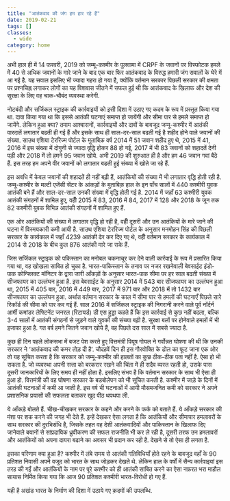 ```yaml
---
title: "आतंकवाद की जंग हम हार रहे हैं"
date: 2019-02-21
tags: []
classes:
  - wide
category: home
---
```


अभी हाल ही में 14 फरवरी, 2019 को जम्मू-कश्मीर के पुलवामा में CRPF के जवानों पर विस्फोटक हमले में 40 से अधिक जवानों के मारे जाने के बाद एक बार फिर आतंकवाद के विरुद्ध हमारी जंग सवालों के घेरे में आ गई है. यह सवाल इसलिए भी ज्यादा गहरा हो गया है, क्योंकि वर्तमान सरकार पिछली सरकार की क्षमता पर प्रश्नचिह्न लगाकर लोगों का यह विशवास जीतने में सफल हुई थी कि आतंकवाद के खिलाफ और देश की सुरक्षा के लिए वह चाक-चौबंद व्यवस्था करेगी.

नोटबंदी और सर्जिकल स्ट्राइक की कार्रवाइयों को इसी दिशा में उठाए गए कदम के रूप में प्रस्तुत किया गया था. दावा किया गया था कि इससे आतंकी घटनाएं समाप्त हो जायेंगी और सीमा पार से हमले समाप्त हो जायेंगे. लेकिन हुआ क्या? तमाम आश्वासनों, कार्रवाइयों और दावों के बावजूद जम्मू-कश्मीर में आतंकी वारदातें लगातार बढती ही गई हैं और इसके साथ ही साल-दर-साल बढती गई है शहीद होने वाले जवानों की संख्या. साउथ एशिया टेररिज्म पोर्टल के मुताबिक़ वर्ष 2014 में 51 जवान शहीद हुए थे, 2015 में 41, 2016 में इस संख्या में दोगुनी से ज्यादा वृद्धि होकर 88 हो गई, 2017 में भी 83 जवानों को शहादतें देनी पड़ी और 2018 में तो हमने 95 जवान खोये. अभी 2019 की शुरुआत ही है और हम 46 जवान गवां बैठे हैं. इस तरह हम अपने वीर जवानों को लगातार बढती हुई संख्या में खोते जा रहे हैं.

इस अवधि में केवल जवानों की शहादतें ही नहीं बढ़ी हैं, आतंकियों की संख्या में भी लगातार वृद्धि होती रही है. जम्मू-कश्मीर के मल्टी एजेंसी सेंटर के आंकड़ों के मुताबिक़ हाल के इन पाँच सालों में 440 कश्मीरी युवक आतंकी बने हैं और साल-दर-साल उनकी संख्या में वृद्धि होती गई है. 2014 में जहाँ 63 कश्मीरी युवक आतंकी संगठनों में शामिल हुए, वहीँ 2015 में 83, 2016 में 84, 2017 में 128 और 2018 के जून तक 82 कश्मीरी युवक विभिन्न आतंकी संगठनों में शामिल हुए हैं.

एक ओर आतंकियों की संख्या में लगातार वृद्धि हो रही है, वहीँ दूसरी और उन आतंकियों के मारे जाने की घटना में विस्मयकारी कमी आयी है. साउथ एशिया टेररिज्म पोर्टल के अनुसार मनमोहन सिंह की पिछली सरकार के कार्यकाल में जहाँ 4239 आतंकी ढेर कर दिए गए थे, वहीँ वर्तमान सरकार के कार्यकाल में 2014 से 2018 के बीच कुल 876 आतंकी मारे जा सके हैं.

जिस सर्जिकल स्ट्राइक को पकिस्तान का मनोबल चकनाचूर कर देने वाली कार्रवाई के रूप में प्रसारित किया गया था, वह खोखला साबित हो चुका है. भारत-पाकिस्तान के तनाव पर नजर रखनेवाली बेवसाईट इंडो-पाक कोन्फ्लिक्ट मॉनिटर के द्वारा जारी आँकड़ों के अनुसार भारत-पाक सीमा पर हर साल बढती संख्या में सीजफायर का उल्लंघन हुआ है. इस बेवसाईट के अनुसार 2014 में 543 बार सीजफायर का उल्लंघन हुआ था, 2015 में 405 बार, 2016 में 449 बार, 2017 में 971 बार और 2018 में तो 1432 बार सीजफायर का उल्लंघन हुआ. अर्थात वर्तमान सरकार के काल में सीमा पार से हमलों की घटनाएँ पिछले सारे रिकॉर्ड की सीमा को पार कर गई हैं. साल 2016 में सर्जिकल स्ट्राइक की निगरानी करने वाले पूर्व नॉर्दर्न आर्मी कमांडर लेफ्टिनेंट जनरल (रिटायर्ड) डी एस हुड्डा कहते हैं कि इस कार्रवाई से कुछ नहीं बदला, बल्कि 3-4 सालों में आतंकी संगठनों से जुड़ने वाले युवकों की संख्या बढ़ी है. सुरक्षा बलों पर होनेवाले हमलों में भी इजाफा हुआ है. गत वर्ष हमने जितने जवान खोये हैं, वह पिछले दस साल में सबसे ज्यादा है.

कुछ ही दिन पहले लोकसभा में बजट पेश करते हुए वित्तमंत्री पियूष गोयल ने गर्वोन्नत घोषणा की थी कि उनकी सरकार ने ‘आतंकवाद की कमर तोड़ दी है’. चौदहवें दिन ही इस गौरवोक्ति के ढोल का फूट जाना एक ओर तो यह सूचित करता है कि सरकार को जम्मू-कश्मीर की हालतों का कुछ ठीक-ठीक पता नहीं है. ऐसा हो भी सकता है. जो व्यवस्था अपनी सत्ता को बरकरार रखने की चिंता में ही सदैव व्यस्त रहती हो, उसके पास दूसरी जानकारियों के लिए समय ही नहीं होता है. इसलिए संभव है कि वर्तमान सरकार के साथ भी ऐसा ही हुआ हो. वित्तमंत्री की वह घोषणा सरकार के बडबोलेपन को भी सूचित करती है. कश्मीर में जाड़े के दिनों में आतंकी घटनाओं में कमी आ जाती है. इस वर्ष भी घटनाओं में आयी मौसमजनित कमी को सरकार ने अपने प्रशासनिक प्रयासों की सफलता बताकर खुद पीठ थपथपा ली.

ये आँकड़े बोलते हैं. चीख-चीखकर सरकार के कहने और करने के फर्क को बताते हैं. ये आँकड़े सरकार की मंशा पर शक करने की जगह भी देते हैं. इन्हें देखकर ऐसा लगता है कि आतंकियों और सीमापार हमलावरों के साथ सरकार की दुरभिसंधि है, जिसके तहत वह देशी आतंकवादियों और पाकिस्तान के खिलाफ दिए जानेवाले बयानों से सांप्रदायिक ध्रुवीकरण की सफल राजनीति भी कर ले रही है, दूसरी तरफ उन हमलावरों और आतंकियों को अपना दायरा बढाने का अवसर भी प्रदान कर रही है. देखने से तो ऐसा ही लगता है.

इसका परिणाम क्या हुआ है? कश्मीर में लंबे समय से आतंकी गतिविधियाँ होते रहने के बावजूद वहाँ के 90 प्रतिशत निवासी अपने वजूद को भारत के साथ जोड़कर देखते थे. लेकिन हाल के वर्षों में सैन्य कार्रवाइयां इस तरह की गईं और आतंकियों के नाम पर पूरे कश्मीर को ही आतंकी साबित करने का ऐसा नफ़रत भरा माहौल सायास निर्मित किया गया कि आज 90 प्रतिशत कश्मीरी भारत-विरोधी हो गए हैं.

यही है अखंड भारत के निर्माण की दिशा में उठाये गए क़दमों की उपलब्धि.
